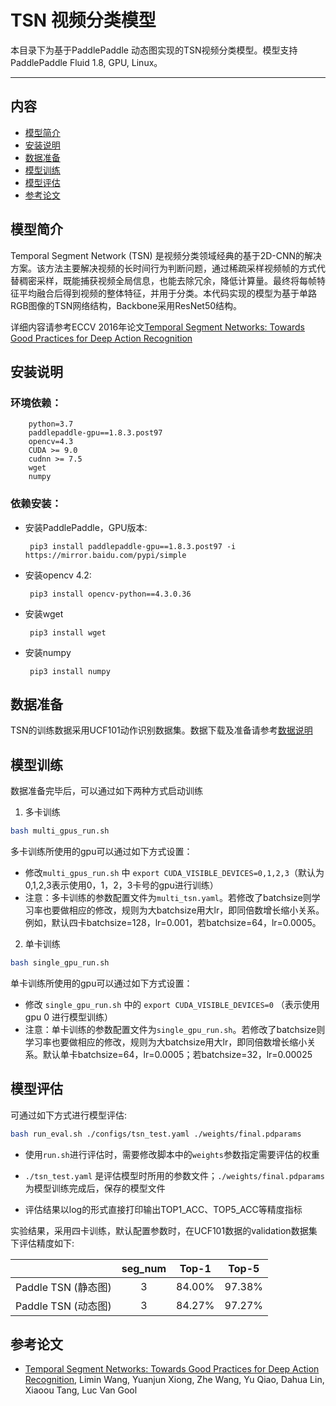 # TSN 视频分类模型
本目录下为基于PaddlePaddle 动态图实现的TSN视频分类模型。模型支持PaddlePaddle Fluid 1.8, GPU, Linux。

---
## 内容

- [模型简介](#模型简介)
- [安装说明](#安装说明)
- [数据准备](#数据准备)
- [模型训练](#模型训练)
- [模型评估](#模型评估)
- [参考论文](#参考论文)


## 模型简介

Temporal Segment Network (TSN) 是视频分类领域经典的基于2D-CNN的解决方案。该方法主要解决视频的长时间行为判断问题，通过稀疏采样视频帧的方式代替稠密采样，既能捕获视频全局信息，也能去除冗余，降低计算量。最终将每帧特征平均融合后得到视频的整体特征，并用于分类。本代码实现的模型为基于单路RGB图像的TSN网络结构，Backbone采用ResNet50结构。

详细内容请参考ECCV 2016年论文[Temporal Segment Networks: Towards Good Practices for Deep Action Recognition](https://arxiv.org/abs/1608.00859)

## 安装说明

 ### 环境依赖：

```
    python=3.7
    paddlepaddle-gpu==1.8.3.post97
    opencv=4.3
    CUDA >= 9.0
    cudnn >= 7.5
    wget
    numpy
```

 ### 依赖安装：

 - 安装PaddlePaddle，GPU版本:

    ``` pip3 install paddlepaddle-gpu==1.8.3.post97 -i https://mirror.baidu.com/pypi/simple```
 - 安装opencv 4.2:

    ``` pip3 install opencv-python==4.3.0.36```
 - 安装wget

    ``` pip3 install wget```
 - 安装numpy

    ``` pip3 install numpy```

## 数据准备

TSN的训练数据采用UCF101动作识别数据集。数据下载及准备请参考[数据说明](./data/dataset/ucf101/README.md)

## 模型训练

数据准备完毕后，可以通过如下两种方式启动训练

1. 多卡训练
```bash
bash multi_gpus_run.sh
```
多卡训练所使用的gpu可以通过如下方式设置：
- 修改`multi_gpus_run.sh` 中 `export CUDA_VISIBLE_DEVICES=0,1,2,3`（默认为0,1,2,3表示使用0，1，2，3卡号的gpu进行训练）
- 注意：多卡训练的参数配置文件为`multi_tsn.yaml`。若修改了batchsize则学习率也要做相应的修改，规则为大batchsize用大lr，即同倍数增长缩小关系。例如，默认四卡batchsize=128，lr=0.001，若batchsize=64，lr=0.0005。


2. 单卡训练
```bash
bash single_gpu_run.sh
```
单卡训练所使用的gpu可以通过如下方式设置：
- 修改 `single_gpu_run.sh` 中的 `export CUDA_VISIBLE_DEVICES=0` （表示使用gpu 0 进行模型训练）
- 注意：单卡训练的参数配置文件为`single_gpu_run.sh`。若修改了batchsize则学习率也要做相应的修改，规则为大batchsize用大lr，即同倍数增长缩小关系。默认单卡batchsize=64，lr=0.0005；若batchsize=32，lr=0.00025
## 模型评估

可通过如下方式进行模型评估:
```bash
bash run_eval.sh ./configs/tsn_test.yaml ./weights/final.pdparams
```

- 使用`run.sh`进行评估时，需要修改脚本中的`weights`参数指定需要评估的权重

- `./tsn_test.yaml` 是评估模型时所用的参数文件；`./weights/final.pdparams` 为模型训练完成后，保存的模型文件

- 评估结果以log的形式直接打印输出TOP1\_ACC、TOP5\_ACC等精度指标



实验结果，采用四卡训练，默认配置参数时，在UCF101数据的validation数据集下评估精度如下:

|  | seg\_num | Top-1 | Top-5 |
| :------: | :----------: | :----: | :----: |
| Paddle TSN (静态图) | 3 | 84.00% | 97.38% |
| Paddle TSN (动态图) | 3 | 84.27% | 97.27% |

## 参考论文

- [Temporal Segment Networks: Towards Good Practices for Deep Action Recognition](https://arxiv.org/abs/1608.00859), Limin Wang, Yuanjun Xiong, Zhe Wang, Yu Qiao, Dahua Lin, Xiaoou Tang, Luc Van Gool
